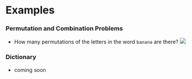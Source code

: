 # Examples

### Permutation and Combination Problems

- How many permutations of the letters in the word `banana` are there?
  ![](/images/ex1.png)

### Dictionary

- coming soon
